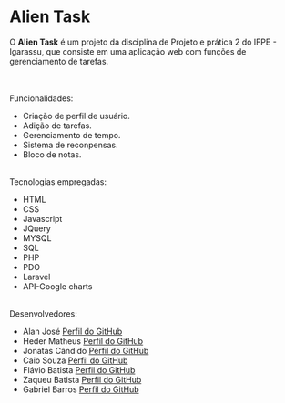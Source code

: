 # Alien Task

O <b>Alien Task</b> é um projeto da disciplina de Projeto e prática 2 do IFPE - Igarassu, que consiste em uma aplicação web com funções de gerenciamento de tarefas.

<br><br>
<span>Funcionalidades:</span>
<ul>
  <li>Criação de perfil de usuário.</li>
  <li>Adição de tarefas.</li>
  <li>Gerenciamento de tempo.</li>
  <li>Sistema de reconpensas.</li>
  <li>Bloco de notas.</li>
  </ul>
  <br>
  <span>Tecnologias empregadas:</span>
  <ul>
  <li>HTML</li>
  <li>CSS</li>
  <li>Javascript</li>
  <li>JQuery</li>
  <li>MYSQL</li>
  <li>SQL</li>
  <li>PHP</li>
  <li>PDO</li>
  <li>Laravel</li>
  <li>API-Google charts</li>
  </ul>
  <br>
  <span>Desenvolvedores:</span>
  <ul>
  <li>Alan José <a href="https://github.com/Alanjoose">Perfil do GitHub</a></li>
  <li>Heder Matheus <a href="https://github.com/Hederblz">Perfil do GitHub</a></li>
  <li>Jonatas Cândido <a href="https://github.com/jonatas2021">Perfil do GitHub</a></li>
  <li>Caio Souza <a href="https://github.com/CaioSousa32">Perfil do GitHub</a></li>
  <li>Flávio Batista <a href="https://github.com/FlavioBatistaVS">Perfil do GitHub</a></li>
  <li>Zaqueu Batista <a href="https://github.com/5636b">Perfil do GitHub</a></li>
  <li>Gabriel Barros <a href="https://github.com/GabrielBarros9">Perfil do GitHub</a></li>
  </ul>
